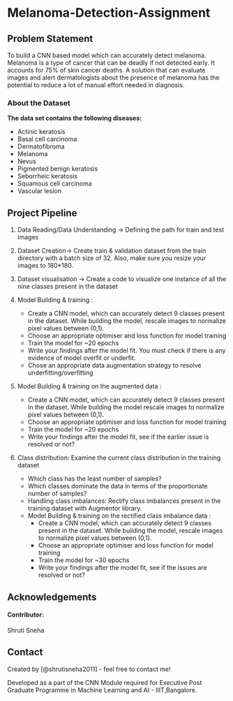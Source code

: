 # Melanoma-Detection-Assignment
## Problem Statement
To build a CNN based model which can accurately detect melanoma. Melanoma is a type of cancer that can be deadly if not detected early. It accounts for 75% of skin cancer deaths. A solution that can evaluate images and alert dermatologists about the presence of melanoma has the potential to reduce a lot of manual effort needed in diagnosis.

### About the Dataset
**The data set contains the following diseases:**

- Actinic keratosis
- Basal cell carcinoma
- Dermatofibroma
- Melanoma
- Nevus
- Pigmented benign keratosis
- Seborrheic keratosis
- Squamous cell carcinoma
- Vascular lesion

## Project Pipeline

1. Data Reading/Data Understanding → Defining the path for train and test images 
2. Dataset Creation→ Create train & validation dataset from the train directory with a batch size of 32. Also, make sure you resize your images to 180*180.
3. Dataset visualisation → Create a code to visualize one instance of all the nine classes present in the dataset 
4. Model Building & training : 
   - Create a CNN model, which can accurately detect 9 classes present in the dataset. While building the model, rescale images to normalize pixel values between (0,1).
   - Choose an appropriate optimiser and loss function for model training
   - Train the model for ~20 epochs
   - Write your findings after the model fit. You must check if there is any evidence of model overfit or underfit.
   - Chose an appropriate data augmentation strategy to resolve underfitting/overfitting 

5. Model Building & training on the augmented data :
   - Create a CNN model, which can accurately detect 9 classes present in the dataset. While building the model rescale images to normalize pixel values between (0,1).
   - Choose an appropriate optimiser and loss function for model training
   - Train the model for ~20 epochs
   - Write your findings after the model fit, see if the earlier issue is resolved or not?
   
6. Class distribution: Examine the current class distribution in the training dataset 
    - Which class has the least number of samples?
    - Which classes dominate the data in terms of the proportionate number of samples?
    - Handling class imbalances: Rectify class imbalances present in the training dataset with Augmentor library.
    - Model Building & training on the rectified class imbalance data :
      - Create a CNN model, which can accurately detect 9 classes present in the dataset. While building the model, rescale images to normalize pixel values between (0,1).
      - Choose an appropriate optimiser and loss function for model training
      - Train the model for ~30 epochs
      - Write your findings after the model fit, see if the issues are resolved or not?


## Acknowledgements
#### Contributor:
Shruti Sneha


## Contact
Created by [@shrutisneha2011] - feel free to contact me!

Developed as a part of the CNN Module required for Executive Post Graduate Programme in Machine Learning and AI - IIIT,Bangalore.
